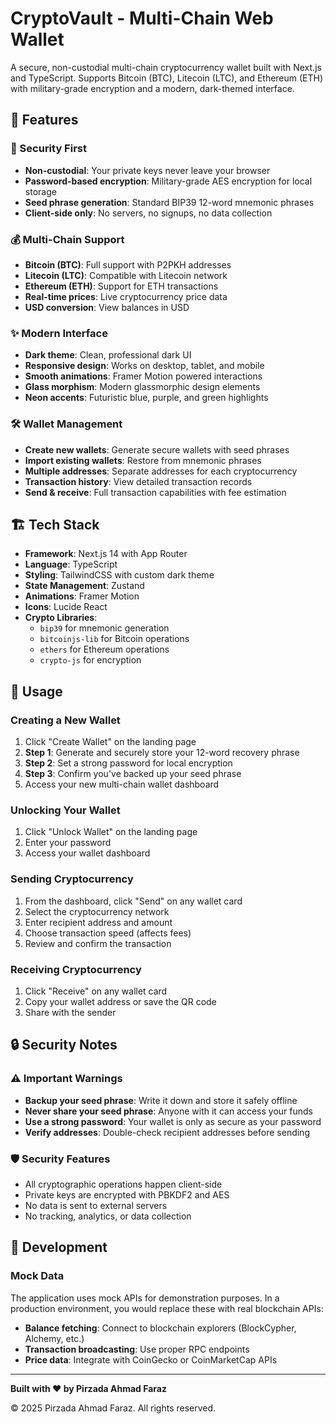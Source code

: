 # CryptoVault - Multi-Chain Web Wallet

A secure, non-custodial multi-chain cryptocurrency wallet built with Next.js and TypeScript. Supports Bitcoin (BTC), Litecoin (LTC), and Ethereum (ETH) with military-grade encryption and a modern, dark-themed interface.

## 🚀 Features

### 🔐 Security First
- **Non-custodial**: Your private keys never leave your browser
- **Password-based encryption**: Military-grade AES encryption for local storage
- **Seed phrase generation**: Standard BIP39 12-word mnemonic phrases
- **Client-side only**: No servers, no signups, no data collection

### 💰 Multi-Chain Support
- **Bitcoin (BTC)**: Full support with P2PKH addresses
- **Litecoin (LTC)**: Compatible with Litecoin network
- **Ethereum (ETH)**: Support for ETH transactions
- **Real-time prices**: Live cryptocurrency price data
- **USD conversion**: View balances in USD

### ✨ Modern Interface
- **Dark theme**: Clean, professional dark UI
- **Responsive design**: Works on desktop, tablet, and mobile
- **Smooth animations**: Framer Motion powered interactions
- **Glass morphism**: Modern glassmorphic design elements
- **Neon accents**: Futuristic blue, purple, and green highlights

### 🛠️ Wallet Management
- **Create new wallets**: Generate secure wallets with seed phrases
- **Import existing wallets**: Restore from mnemonic phrases
- **Multiple addresses**: Separate addresses for each cryptocurrency
- **Transaction history**: View detailed transaction records
- **Send & receive**: Full transaction capabilities with fee estimation

## 🏗️ Tech Stack

- **Framework**: Next.js 14 with App Router
- **Language**: TypeScript
- **Styling**: TailwindCSS with custom dark theme
- **State Management**: Zustand
- **Animations**: Framer Motion
- **Icons**: Lucide React
- **Crypto Libraries**: 
  - `bip39` for mnemonic generation
  - `bitcoinjs-lib` for Bitcoin operations
  - `ethers` for Ethereum operations
  - `crypto-js` for encryption


## 🎯 Usage

### Creating a New Wallet

1. Click "Create Wallet" on the landing page
2. **Step 1**: Generate and securely store your 12-word recovery phrase
3. **Step 2**: Set a strong password for local encryption
4. **Step 3**: Confirm you've backed up your seed phrase
5. Access your new multi-chain wallet dashboard

### Unlocking Your Wallet

1. Click "Unlock Wallet" on the landing page
2. Enter your password
3. Access your wallet dashboard

### Sending Cryptocurrency

1. From the dashboard, click "Send" on any wallet card
2. Select the cryptocurrency network
3. Enter recipient address and amount
4. Choose transaction speed (affects fees)
5. Review and confirm the transaction

### Receiving Cryptocurrency

1. Click "Receive" on any wallet card
2. Copy your wallet address or save the QR code
3. Share with the sender

## 🔒 Security Notes

### ⚠️ Important Warnings
- **Backup your seed phrase**: Write it down and store it safely offline
- **Never share your seed phrase**: Anyone with it can access your funds
- **Use a strong password**: Your wallet is only as secure as your password
- **Verify addresses**: Double-check recipient addresses before sending

### 🛡️ Security Features
- All cryptographic operations happen client-side
- Private keys are encrypted with PBKDF2 and AES
- No data is sent to external servers
- No tracking, analytics, or data collection

## 🔧 Development

### Mock Data
The application uses mock APIs for demonstration purposes. In a production environment, you would replace these with real blockchain APIs:

- **Balance fetching**: Connect to blockchain explorers (BlockCypher, Alchemy, etc.)
- **Transaction broadcasting**: Use proper RPC endpoints
- **Price data**: Integrate with CoinGecko or CoinMarketCap APIs

---

**Built with ❤️ by Pirzada Ahmad Faraz**

© 2025 Pirzada Ahmad Faraz. All rights reserved.
